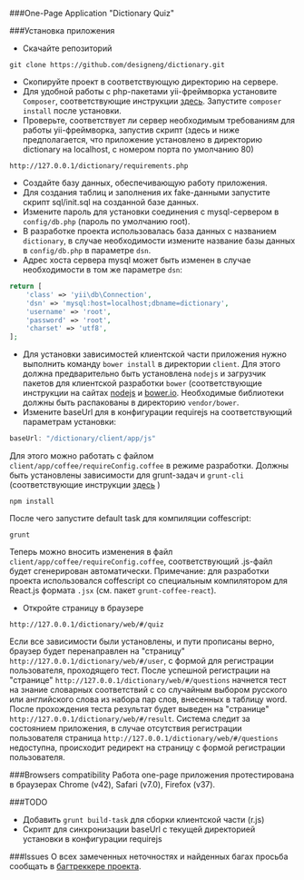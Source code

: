 ###One-Page Application "Dictionary Quiz"

###Установка приложения

+ Скачайте репозиторий
~~~
git clone https://github.com/designeng/dictionary.git
~~~
+ Скопируйте проект в соответствующую директорию на сервере.
+ Для удобной работы с php-пакетами yii-фреймворка установите `Composer`, соответствующие инструкции [здесь](https://getcomposer.org/download/). Запустите `composer install` после установки. 
+ Проверьте, соответствует ли сервер необходимым требованиям для работы yii-фреймворка, запустив скрипт (здесь и ниже предполагается, что приложение установлено в директорию dictionary на localhost, с номером порта по умолчанию 80)
~~~
http://127.0.0.1/dictionary/requirements.php
~~~

+ Создайте базу данных, обеспечивающую работу приложения.
+ Для создания таблиц и заполнения их fake-данными запустите скрипт sql/init.sql на созданной базе данных.
+ Измените пароль для установки соединения с mysql-сервером в `config/db.php` (пароль по умолчанию root). 
+ В разработке проекта использовалась база данных с названием `dictionary`, в случае необходимости измените название базы данных в `config/db.php` в параметре `dsn`. 
+ Адрес хоста сервера mysql может быть изменен в случае необходимости в том же параметре `dsn`:
```php
return [
    'class' => 'yii\db\Connection',
    'dsn' => 'mysql:host=localhost;dbname=dictionary',
    'username' => 'root',
    'password' => 'root',
    'charset' => 'utf8',
];
```
+ Для установки зависимостей клиентской части приложения нужно выполнить команду `bower install` в директории `client`. Для этого должна предварительно быть установлена `nodejs` и загрузчик пакетов для клиентской разработки `bower` (соответствующие инструкции на сайтах [nodejs](https://nodejs.org/) и [bower.io](http://bower.io/). Необходимые библиотеки должны быть распакованы в директорию `vendor/bower`.
+ Измените baseUrl для в конфигурации requirejs на соответствующий параметрам установки:
```js
baseUrl: "/dictionary/client/app/js"
```
Для этого можно работать с файлом `client/app/coffee/requireConfig.coffee` в режиме разработки. Должны быть установлены зависимости для grunt-задач и `grunt-cli` (соответствующие инструкции [здесь](http://gruntjs.com/getting-started) )
```
npm install
```
После чего запустите default task для компиляции coffescript:
```
grunt
```
Теперь можно вносить изменения в файл `client/app/coffee/requireConfig.coffee`, соответствующий .js-файл будет сгенерирован автоматически. Примечание: для разработки проекта использовался coffescript со специальным компилятором для React.js формата `.jsx` (см. пакет `grunt-coffee-react`).

+ Откройте страницу в браузере
~~~
http://127.0.0.1/dictionary/web/#/quiz
~~~
Если все зависимости были установлены, и пути прописаны верно, браузер будет перенаправлен на "страницу" `http://127.0.0.1/dictionary/web/#/user`, с формой для регистрации пользователя, проходящего тест. После успешной регистрации на "странице" `http://127.0.0.1/dictionary/web/#/questions` начнется тест на знание словарных соответствий с со случайным выбором русского или английского слова из набора пар слов, внесенных в таблицу word. После прохождения теста результат будет выведен на "странице" `http://127.0.0.1/dictionary/web/#/result`. Система следит за состоянием приложения, в случае отсутствия регистрации пользователя страница `http://127.0.0.1/dictionary/web/#/questions` недоступна, происходит редирект на страницу с формой регистрации пользователя.

###Browsers compatibility
Работа one-page приложения протестирована в браузерах Chrome (v42), Safari (v7.0), Firefox (v37).

###TODO
+ Добавить `grunt build-task` для сборки клиентской части (r.js)
+ Скрипт для синхронизации baseUrl с текущей директорией установки в конфигурации requirejs

###Issues
О всех замеченных неточностях и найденных багах просьба сообщать в [багтреккере проекта](https://github.com/designeng/dictionary/issues).